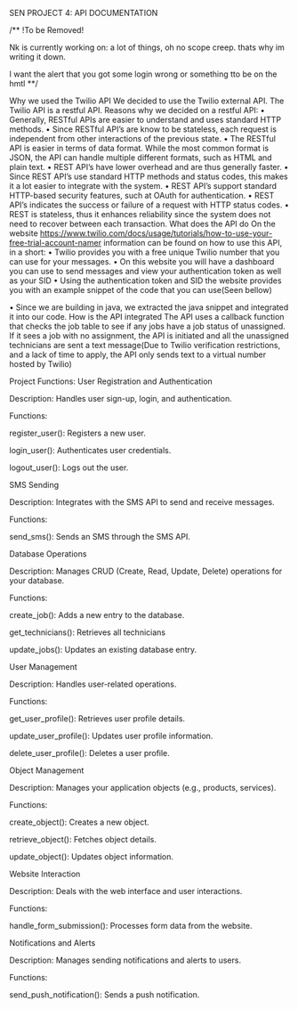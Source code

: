 SEN PROJECT 4: API DOCUMENTATION


/** 
!To be Removed!

Nk is currently working on:
a lot of things, oh no scope creep. thats why im writing it down.

I want the alert that you got some login wrong or something tto be on the hmtl
**/

Why we used the Twilio API
We decided to use the Twilio external API.
The Twilio API is a restful API. 
Reasons why we decided on a restful API:
•	Generally, RESTful APIs are easier to understand and uses standard HTTP methods.
•	Since RESTful API’s are know to be stateless, each request is independent from other interactions of the previous state.
•	The RESTful API is easier in terms of data format. While the most common format is JSON, the API can handle multiple different formats, such as HTML and plain text.
•	REST API’s have lower overhead and are thus generally faster.
•	Since REST API’s use standard HTTP methods and status codes, this makes it a lot easier to integrate with the system.
•	REST API’s  support standard HTTP-based security features, such at OAuth for authentication.
•	REST API’s indicates the success or failure of a request with HTTP status codes.
•	REST is stateless, thus it enhances reliability since the system does not need to recover between each transaction.
What does the API do
On the website  https://www.twilio.com/docs/usage/tutorials/how-to-use-your-free-trial-account-namer information can be found on how to use this API, in a short:
•	Twilio provides you with a free unique Twilio number that you can use for your messages. 
•	On this website you will have a dashboard you can use to send messages and view your authentication token as well as your SID
•	Using the authentication token and SID the website provides you with an example snippet of the code that you can use(Seen bellow)
 
 
•	 Since we are building in java, we extracted the java snippet and integrated it into our code.
How is the API integrated
The API uses a callback function that checks the job table to see if any jobs have a job status of unassigned. If it sees a job with no assignment, the API is initiated and all the unassigned technicians are sent a text message(Due to Twilio verification restrictions, and a lack of time to apply, the API only sends text to a virtual number hosted by Twilio)


Project Functions:
User Registration and Authentication

Description: Handles user sign-up, login, and authentication.

Functions:

register_user(): Registers a new user.

login_user(): Authenticates user credentials.

logout_user(): Logs out the user.

SMS Sending

Description: Integrates with the SMS API to send and receive messages.

Functions:

send_sms(): Sends an SMS through the SMS API.

Database Operations

Description: Manages CRUD (Create, Read, Update, Delete) operations for your database.

Functions:

create_job(): Adds a new entry to the database.

get_technicians(): Retrieves all technicians

update_jobs(): Updates an existing database entry.


User Management

Description: Handles user-related operations.

Functions:

get_user_profile(): Retrieves user profile details.

update_user_profile(): Updates user profile information.

delete_user_profile(): Deletes a user profile.

Object Management

Description: Manages your application objects (e.g., products, services).

Functions:

create_object(): Creates a new object.

retrieve_object(): Fetches object details.

update_object(): Updates object information.

Website Interaction

Description: Deals with the web interface and user interactions.

Functions:

handle_form_submission(): Processes form data from the website.

Notifications and Alerts

Description: Manages sending notifications and alerts to users.

Functions:

send_push_notification(): Sends a push notification.
